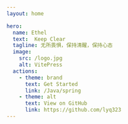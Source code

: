 ```yaml
---
layout: home

hero:
  name: Ethel
  text:  Keep Clear
  tagline: 无所畏惧，保持清醒，保持心态
  image:
    src: /logo.jpg
    alt: VitePress
  actions:
    - theme: brand
      text: Get Started
      link: /Java/spring
    - theme: alt
      text: View on GitHub
      link: https://github.com/lyq323
---
```






